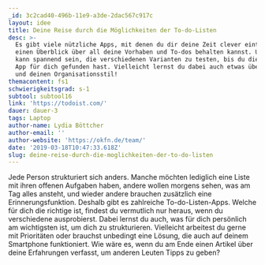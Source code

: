 ```yaml
---
_id: 3c2cad40-496b-11e9-a3de-2dac567c917c
layout: idee
title: Deine Reise durch die Möglichkeiten der To-do-Listen
desc: >-
  Es gibt viele nützliche Apps, mit denen du dir deine Zeit clever einteilen und
  einen Überblick über all deine Vorhaben und To-dos behalten kannst. Und es
  kann spannend sein, die verschiedenen Varianten zu testen, bis du die perfekte
  App für dich gefunden hast. Vielleicht lernst du dabei auch etwas über dich
  und deinen Organisationsstil!
themacontent: fs1
schwierigkeitsgrad: s-1
subtool: subtool16
link: 'https://todoist.com/'
dauer: dauer-3
tags: Laptop
author-name: Lydia Böttcher
author-email: ''
author-website: 'https://okfn.de/team/'
date: '2019-03-18T10:47:33.618Z'
slug: deine-reise-durch-die-moglichkeiten-der-to-do-listen
---
```

Jede Person strukturiert sich anders. Manche möchten lediglich eine Liste mit ihren offenen Aufgaben haben, andere wollen morgens sehen, was am Tag alles ansteht, und wieder andere brauchen zusätzlich eine Erinnerungsfunktion. Deshalb gibt es zahlreiche To-do-Listen-Apps. Welche für dich die richtige ist, findest du vermutlich nur heraus, wenn du verschiedene ausprobierst. Dabei lernst du auch, was für dich persönlich am wichtigsten ist, um dich zu strukturieren. Vielleicht arbeitest du gerne mit Prioritäten oder brauchst unbedingt eine Lösung, die auch auf deinem Smartphone funktioniert.
Wie wäre es, wenn du am Ende einen Artikel über deine Erfahrungen verfasst, um anderen Leuten Tipps zu geben?
